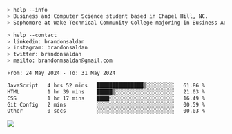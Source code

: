 ````bash
> help --info
> Business and Computer Science student based in Chapel Hill, NC.
> Sophomore at Wake Technical Community College majoring in Business Administration.
````

````bash
> help --contact
> linkedin: brandonsaldan
> instagram: brandonsaldan
> twitter: brandonsaldan
> mailto: brandonmsaldan@gmail.com
````

<!--START_SECTION:waka-->

```txt
From: 24 May 2024 - To: 31 May 2024

JavaScript   4 hrs 52 mins   ███████████████▒░░░░░░░░░   61.86 %
HTML         1 hr 39 mins    █████▒░░░░░░░░░░░░░░░░░░░   21.03 %
CSS          1 hr 17 mins    ████░░░░░░░░░░░░░░░░░░░░░   16.49 %
Git Config   2 mins          ░░░░░░░░░░░░░░░░░░░░░░░░░   00.59 %
Other        0 secs          ░░░░░░░░░░░░░░░░░░░░░░░░░   00.03 %
```

<!--END_SECTION:waka-->

![](https://komarev.com/ghpvc/?username=brandonsaldan&color=6A8AFF)
